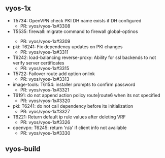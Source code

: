 ## vyos-1x
- T5734: OpenVPN check PKI DH name exists if DH configured
   - PR: vyos/vyos-1x#3308
- T5535: firewall: migrate command <set system ip disable-directed-broadcast> to firewall global-optinos
   - PR: vyos/vyos-1x#3309
- pki: T6241: Fix dependency updates on PKI changes
   - PR: vyos/vyos-1x#3311
- T6242: load-balancing reverse-proxy: Ability for ssl backends to not verify server certificates
   - PR: vyos/vyos-1x#3315
- T5722: Failover route add option onlink
   - PR: vyos/vyos-1x#3313
- image-tools: T6154: installer prompts to confirm password
   - PR: vyos/vyos-1x#3321
- T6191: do not append action  policy route|route6 when its not specified
   - PR: vyos/vyos-1x#3320
- pki: T6241: do not call dependency before its initialization
   - PR: vyos/vyos-1x#3327
- T6221: Return default ip rule values after deleting VRF
   - PR: vyos/vyos-1x#3326
- openvpn: T6245: return 'n/a' if client info not available
   - PR: vyos/vyos-1x#3330


## vyos-build

